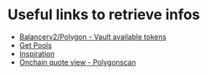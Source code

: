 # Useful links to retrieve infos

- [Balancerv2/Polygon - Vault available tokens](https://polygonscan.com/tokenholdings?a=0xba12222222228d8ba445958a75a0704d566bf2c8)
- [Get Pools](https://www.geckoterminal.com/polygon_pos/pools)
- [Inspiration](https://eigenphi.io/)
- [Onchain quote view - Polygonscan](https://polygonscan.com/address/0x4A469BC7d6fd5e33D3b0109D21f75C6f908670de)
